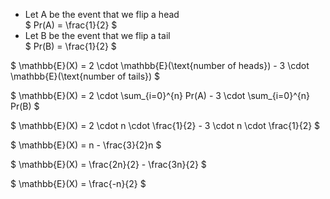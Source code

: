 <ul>
    <li> Let A be the event that we flip a head <br/>
    $ Pr(A) = \frac{1}{2} $
    <li> Let B be the event that we flip a tail <br/>
    $ Pr(B) = \frac{1}{2} $
</ul>

$ \mathbb{E}(X) = 2 \cdot \mathbb{E}(\text{number of heads}) - 3 \cdot \mathbb{E}(\text{number of tails}) $

$ \mathbb{E}(X) = 2 \cdot \sum\_{i=0}^{n} Pr(A) - 3 \cdot \sum\_{i=0}^{n} Pr(B) $

$ \mathbb{E}(X) = 2 \cdot n \cdot \frac{1}{2} - 3 \cdot n \cdot \frac{1}{2} $

$ \mathbb{E}(X) = n - \frac{3}{2}n $

$ \mathbb{E}(X) = \frac{2n}{2} - \frac{3n}{2} $

$ \mathbb{E}(X) = \frac{-n}{2} $
